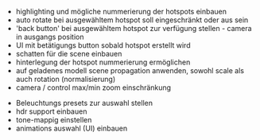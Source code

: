 <!-- - ausgewählter hotspot darf nicht nochmal ausgewählt werden -->
- highlighting und mögliche nummerierung der hotspots einbauen
- auto rotate bei ausgewähltem hotspot soll eingeschränkt oder aus sein
- 'back button' bei ausgewähltem hotspot zur verfügung stellen - camera in ausgangs position
- UI mit betätigungs button sobald hotspot erstellt wird
- schatten für die scene einbauen
- hinterlegung der hotspot nummerierung ermöglichen
- auf geladenes modell scene propagation anwenden, sowohl scale als auch rotation (normalisierung)
- camera / control max/min zoom einschränkung
<!-- - ease-in-out interpolation bei Kamera Übergang umsetzen -->
- Beleuchtungs presets zur auswahl stellen 
- hdr support einbauen
- tone-mappig einstellen
- animations auswahl (UI) einbauen